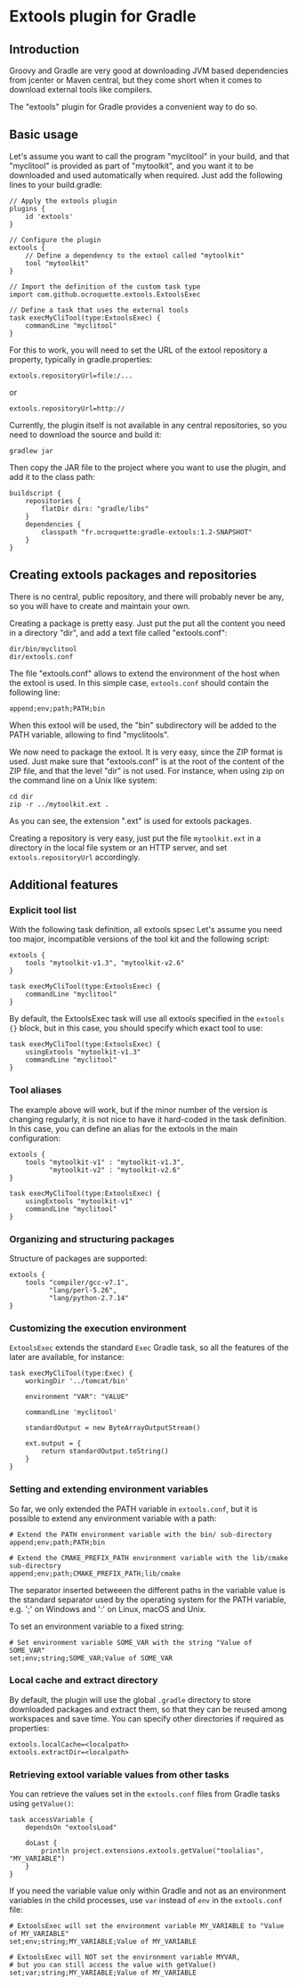 # Extools plugin for Gradle
## Introduction
Groovy and Gradle are very good at downloading JVM based dependencies from jcenter or Maven central, but they come short when it comes to download external tools like compilers.

The "extools" plugin for Gradle provides a convenient way to do so. 

## Basic usage

Let's assume you want to call the program "myclitool" in your build, and that "myclitool" is provided as part of "mytoolkit", and you want it to be downloaded and used automatically when required. Just add the following lines to your build.gradle:

```
// Apply the extools plugin
plugins {
    id 'extools'
}

// Configure the plugin
extools {
    // Define a dependency to the extool called "mytoolkit"
    tool "mytoolkit"
}

// Import the definition of the custom task type
import com.github.ocroquette.extools.ExtoolsExec

// Define a task that uses the external tools
task execMyCliTool(type:ExtoolsExec) {
    commandLine "myclitool"
}

```

For this to work, you will need to set the URL of the  extool repository a property, typically in gradle.properties:

```
extools.repositoryUrl=file:/...
```

or

```
extools.repositoryUrl=http://
```

Currently, the plugin itself is not available in any central repositories, so you need to download the source and build it:

```
gradlew jar
```

Then copy the JAR file to the project where you want to use the plugin, and add it to the class path:

```
buildscript {
    repositories {
        flatDir dirs: "gradle/libs"
    }
    dependencies {
        classpath "fr.ocroquette:gradle-extools:1.2-SNAPSHOT"
    }
}
```

## Creating extools packages and repositories

There is no central, public repository, and there will probably never be any, so you will have to create and maintain your own.

Creating a package is pretty easy. Just put the put all the content you need in a directory "dir", and add a text file called "extools.conf":

```
dir/bin/myclitool
dir/extools.conf
```

The file "extools.conf" allows to extend the environment of the host when the extool is used. In this simple case, ```extools.conf``` should contain the following line:

```
append;env;path;PATH;bin
```

When this extool will be used, the "bin" subdirectory will be added to the PATH variable, allowing to find "myclitools".

We now need to package the extool. It is very easy, since the ZIP format is used. Just make sure that "extools.conf" is at the root of the content of the ZIP file, and that the level "dir" is not used. For instance, when using zip on the command line on a Unix like system:
```
cd dir
zip -r ../mytoolkit.ext .
```

As you can see, the extension ".ext" is used for extools packages.

Creating a repository is very easy, just put the file ```mytoolkit.ext``` in a directory in the local file system or an HTTP server, and set ```extools.repositoryUrl``` accordingly.


## Additional features
### Explicit tool list
With the following task definition, all extools spsec
Let's assume you need too major, incompatible versions of the tool kit and the following script:

```
extools {
    tools "mytoolkit-v1.3", "mytoolkit-v2.6"
}

task execMyCliTool(type:ExtoolsExec) {
    commandLine "myclitool"
}
```

By default, the ExtoolsExec task will use all extools specified in the ```extools {}``` block, but in this case, you should specify which exact tool to use:

```
task execMyCliTool(type:ExtoolsExec) {
    usingExtools "mytoolkit-v1.3"
    commandLine "myclitool"
}
```

### Tool aliases
The example above will work, but if the minor number of the version is changing regularly, it is not nice to have it hard-coded in the task definition. In this case, you can define an alias for the extools in the main configuration:

```
extools {
    tools "mytoolkit-v1" : "mytoolkit-v1.3",
          "mytoolkit-v2" : "mytoolkit-v2.6"
}

task execMyCliTool(type:ExtoolsExec) {
    usingExtools "mytoolkit-v1"
    commandLine "myclitool"
}
```

### Organizing and structuring packages

Structure of packages are supported:
```
extools {
    tools "compiler/gcc-v7.1",
          "lang/perl-5.26",
          "lang/python-2.7.14"
}
```

### Customizing the execution environment

```ExtoolsExec``` extends the standard ```Exec``` Gradle task, so all the features of the later are available, for instance:

```
task execMyCliTool(type:Exec) {
	workingDir '../tomcat/bin'

	environment "VAR": "VALUE"

	commandLine 'myclitool'

 	standardOutput = new ByteArrayOutputStream()

 	ext.output = {
		return standardOutput.toString()
	}
}
```

### Setting and extending environment variables

So far, we only extended the PATH variable in ```extools.conf```, but it is possible to extend any environment variable with a path:

```
# Extend the PATH environment variable with the bin/ sub-directory
append;env;path;PATH;bin

# Extend the CMAKE_PREFIX_PATH environment variable with the lib/cmake sub-directory
append;env;path;CMAKE_PREFIX_PATH;lib/cmake
```

The separator inserted betweeen the different paths in the variable value is the standard separator used by the operating system for the PATH variable, e.g. ';' on Windows and ':' on Linux, macOS and Unix.

To set an environment variable to a fixed string:

```
# Set environment variable SOME_VAR with the string "Value of SOME_VAR"
set;env;string;SOME_VAR;Value of SOME_VAR
```

### Local cache and extract directory

By default, the plugin will use the global ```.gradle``` directory to store downloaded packages and extract them, so that they can be reused among workspaces and save time. You can specify other directories if required as properties:

```
extools.localCache=<localpath>
extools.extractDir=<localpath>
```

### Retrieving extool variable values from other tasks

You can retrieve the values set in the ```extools.conf``` files from Gradle tasks using ```getValue()```:

```
task accessVariable {
    dependsOn "extoolsLoad"

    doLast {
        println project.extensions.extools.getValue("toolalias", "MY_VARIABLE")
    }
}
```

If you need the variable value only within Gradle and not as an environment variables in the child processes, use ```var``` instead of ```env``` in the ```extools.conf``` file:

```
# ExtoolsExec will set the environment variable MY_VARIABLE to "Value of MY_VARIABLE"
set;env;string;MY_VARIABLE;Value of MY_VARIABLE

# ExtoolsExec will NOT set the environment variable MYVAR,
# but you can still access the value with getValue()
set;var;string;MY_VARIABLE;Value of MY_VARIABLE
```
